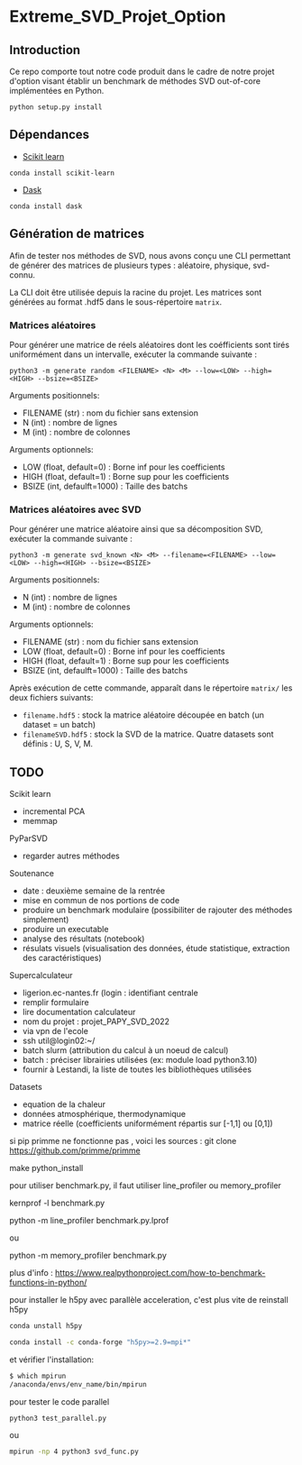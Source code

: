 

# Extreme_SVD_Projet_Option

## Introduction

Ce repo comporte tout notre code produit dans le cadre de notre projet d'option visant établir un benchmark de méthodes SVD out-of-core implémentées en Python.
```
python setup.py install
```

## Dépendances

- [Scikit learn](https://scikit-learn.org/stable/index.html)
```
conda install scikit-learn
```

- [Dask](https://www.dask.org/)
```
conda install dask
```

## Génération de matrices

Afin de tester nos méthodes de SVD, nous avons conçu une CLI permettant de générer des matrices de plusieurs types : aléatoire, physique, svd-connu.

La CLI doit être utilisée depuis la racine du projet. Les matrices sont générées au format .hdf5 dans le sous-répertoire ```matrix```.

### Matrices aléatoires

Pour générer une matrice de réels aléatoires dont les coéfficients sont tirés uniformément dans un intervalle, exécuter la commande suivante :

```
python3 -m generate random <FILENAME> <N> <M> --low=<LOW> --high=<HIGH> --bsize=<BSIZE> 
```
Arguments positionnels:
- FILENAME (str) : nom du fichier sans extension
- N (int) : nombre de lignes
- M (int) : nombre de colonnes

Arguments optionnels:
- LOW (float, default=0) : Borne inf pour les coefficients
- HIGH (float, default=1) : Borne sup pour les coefficients
- BSIZE (int, defaulft=1000) : Taille des batchs 

### Matrices aléatoires avec SVD

Pour générer une matrice aléatoire ainsi que sa décomposition SVD, exécuter la commande suivante :

```
python3 -m generate svd_known <N> <M> --filename=<FILENAME> --low=<LOW> --high=<HIGH> --bsize=<BSIZE> 
```
Arguments positionnels:
- N (int) : nombre de lignes
- M (int) : nombre de colonnes

Arguments optionnels:
- FILENAME (str) : nom du fichier sans extension
- LOW (float, default=0) : Borne inf pour les coefficients
- HIGH (float, default=1) : Borne sup pour les coefficients
- BSIZE (int, defaulft=1000) : Taille des batchs

Après exécution de cette commande, apparaît dans le répertoire ```matrix/``` les deux fichiers suivants:
- ```filename.hdf5``` : stock la matrice aléatoire découpée en batch (un dataset = un batch)
- ```filenameSVD.hdf5``` : stock la SVD de la matrice. Quatre datasets sont définis : U, S, V, M. 

## TODO 

Scikit learn
- incremental PCA
- memmap

PyParSVD
- regarder autres méthodes

Soutenance
- date : deuxième semaine de la rentrée
- mise en commun de nos portions de code
- produire un benchmark modulaire (possibiliter de rajouter des méthodes simplement)
- produire un executable
- analyse des résultats (notebook)
- résulats visuels (visualisation des données, étude statistique, extraction des caractéristiques)

Supercalculateur
- ligerion.ec-nantes.fr (login : identifiant centrale
- remplir formulaire
- lire documentation calculateur
- nom du projet : projet_PAPY_SVD_2022
- via vpn de l'ecole
- ssh util@login02:~/
- batch slurm (attribution du calcul à un noeud de calcul)
- batch : préciser librairies utilisées (ex: module load python3.10)
- fournir à Lestandi, la liste de toutes les bibliothèques utilisées

Datasets
- equation de la chaleur
- données atmosphérique, thermodynamique
- matrice réelle (coefficients uniformément répartis sur [-1,1] ou [0,1])

si pip primme ne fonctionne pas , voici les sources :
git clone https://github.com/primme/primme

make python_install

pour utiliser benchmark.py, il faut utiliser line_profiler ou memory_profiler

kernprof -l benchmark.py

python -m line_profiler benchmark.py.lprof

ou 

python -m memory_profiler benchmark.py

plus d'info :
https://www.realpythonproject.com/how-to-benchmark-functions-in-python/



pour installer le h5py avec parallèle acceleration, c'est plus vite de reinstall h5py

```bash
conda unstall h5py
```

```bash
conda install -c conda-forge "h5py>=2.9=mpi*"
```

et vérifier l'installation:

```bash
$ which mpirun
/anaconda/envs/env_name/bin/mpirun
```



pour tester le code parallel

```
python3 test_parallel.py
```

ou

```bash
mpirun -np 4 python3 svd_func.py
```

